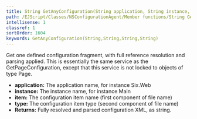 ```yaml
---
title: String GetAnyConfiguration(String application, String instance, String item, String type)
path: /EJScript/Classes/NSConfigurationAgent/Member functions/String GetAnyConfiguration(String p_0, String p_1, String p_2, String p_3)
intellisense: 1
classref: 1
sortOrder: 1604
keywords: GetAnyConfiguration(String,String,String,String)
---
```



Get one defined configuration fragment, with full reference resolution and parsing applied. This is essentially the same service as the GetPageConfiguration, except that this service is not locked to objects of type Page.



* **application:** The application name, for instance Six.Web
* **instance:** The instance name, for instance Main
* **item:** The configuration item name (first component of file name)
* **type:** The configuration item type (second component of file name)
* **Returns:** Fully resolved and parsed configuration XML, as string.


